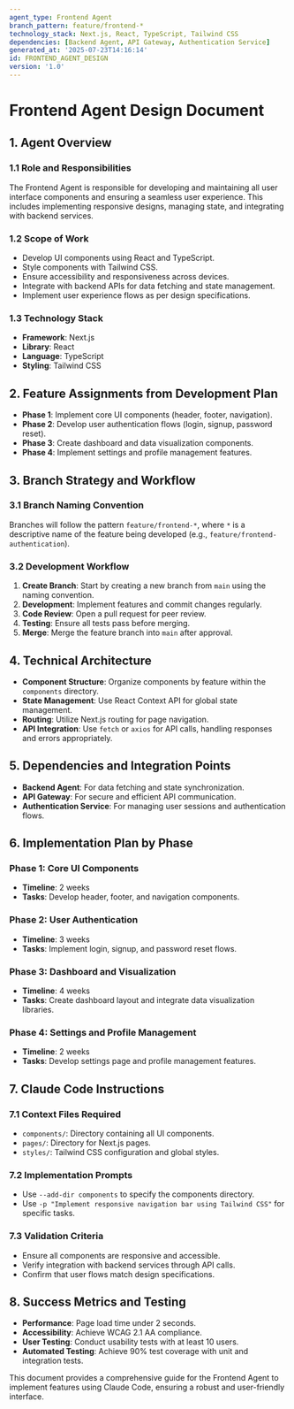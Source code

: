 ```yaml
---
agent_type: Frontend Agent
branch_pattern: feature/frontend-*
technology_stack: Next.js, React, TypeScript, Tailwind CSS
dependencies: [Backend Agent, API Gateway, Authentication Service]
generated_at: '2025-07-23T14:16:14'
id: FRONTEND_AGENT_DESIGN
version: '1.0'
---
```


# Frontend Agent Design Document

## 1. Agent Overview

### 1.1 Role and Responsibilities
The Frontend Agent is responsible for developing and maintaining all user interface components and ensuring a seamless user experience. This includes implementing responsive designs, managing state, and integrating with backend services.

### 1.2 Scope of Work
- Develop UI components using React and TypeScript.
- Style components with Tailwind CSS.
- Ensure accessibility and responsiveness across devices.
- Integrate with backend APIs for data fetching and state management.
- Implement user experience flows as per design specifications.

### 1.3 Technology Stack
- **Framework**: Next.js
- **Library**: React
- **Language**: TypeScript
- **Styling**: Tailwind CSS

## 2. Feature Assignments from Development Plan
- **Phase 1**: Implement core UI components (header, footer, navigation).
- **Phase 2**: Develop user authentication flows (login, signup, password reset).
- **Phase 3**: Create dashboard and data visualization components.
- **Phase 4**: Implement settings and profile management features.

## 3. Branch Strategy and Workflow

### 3.1 Branch Naming Convention
Branches will follow the pattern `feature/frontend-*`, where `*` is a descriptive name of the feature being developed (e.g., `feature/frontend-authentication`).

### 3.2 Development Workflow
1. **Create Branch**: Start by creating a new branch from `main` using the naming convention.
2. **Development**: Implement features and commit changes regularly.
3. **Code Review**: Open a pull request for peer review.
4. **Testing**: Ensure all tests pass before merging.
5. **Merge**: Merge the feature branch into `main` after approval.

## 4. Technical Architecture
- **Component Structure**: Organize components by feature within the `components` directory.
- **State Management**: Use React Context API for global state management.
- **Routing**: Utilize Next.js routing for page navigation.
- **API Integration**: Use `fetch` or `axios` for API calls, handling responses and errors appropriately.

## 5. Dependencies and Integration Points
- **Backend Agent**: For data fetching and state synchronization.
- **API Gateway**: For secure and efficient API communication.
- **Authentication Service**: For managing user sessions and authentication flows.

## 6. Implementation Plan by Phase

### Phase 1: Core UI Components
- **Timeline**: 2 weeks
- **Tasks**: Develop header, footer, and navigation components.

### Phase 2: User Authentication
- **Timeline**: 3 weeks
- **Tasks**: Implement login, signup, and password reset flows.

### Phase 3: Dashboard and Visualization
- **Timeline**: 4 weeks
- **Tasks**: Create dashboard layout and integrate data visualization libraries.

### Phase 4: Settings and Profile Management
- **Timeline**: 2 weeks
- **Tasks**: Develop settings page and profile management features.

## 7. Claude Code Instructions

### 7.1 Context Files Required
- `components/`: Directory containing all UI components.
- `pages/`: Directory for Next.js pages.
- `styles/`: Tailwind CSS configuration and global styles.

### 7.2 Implementation Prompts
- Use `--add-dir components` to specify the components directory.
- Use `-p "Implement responsive navigation bar using Tailwind CSS"` for specific tasks.

### 7.3 Validation Criteria
- Ensure all components are responsive and accessible.
- Verify integration with backend services through API calls.
- Confirm that user flows match design specifications.

## 8. Success Metrics and Testing
- **Performance**: Page load time under 2 seconds.
- **Accessibility**: Achieve WCAG 2.1 AA compliance.
- **User Testing**: Conduct usability tests with at least 10 users.
- **Automated Testing**: Achieve 90% test coverage with unit and integration tests.

This document provides a comprehensive guide for the Frontend Agent to implement features using Claude Code, ensuring a robust and user-friendly interface.